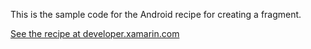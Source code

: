 This is the sample code for the Android recipe for creating a fragment.

[See the recipe at developer.xamarin.com](http://developer.xamarin.com/recipes/android/other_ux/fragment/create_a_fragment)
